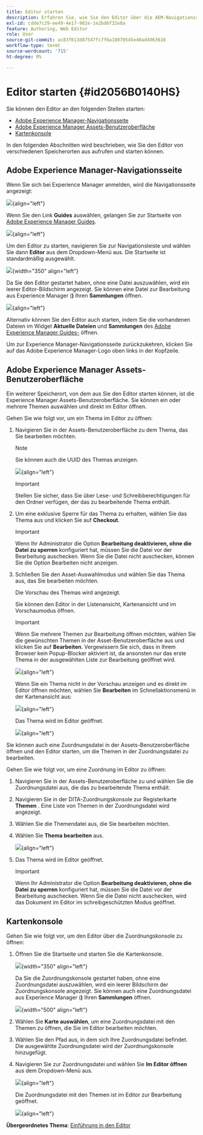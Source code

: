 ```yaml
---
title: Editor starten
description: Erfahren Sie, wie Sie den Editor über die AEM-Navigationsseite, die AEM Assets-Benutzeroberfläche und die Zuordnungskonsole in Adobe Experience Manager Guides starten.
exl-id: cdde7c29-ee49-4e17-902e-1e2bd6f32e8a
feature: Authoring, Web Editor
role: User
source-git-commit: ac83f613d87547fc7f6a18070545e40ad4963616
workflow-type: tm+mt
source-wordcount: '715'
ht-degree: 0%

---
```


# Editor starten {#id2056B0140HS}

Sie können den Editor an den folgenden Stellen starten:

- [Adobe Experience Manager-Navigationsseite](#adobe-experience-manager-navigation-page)
- [Adobe Experience Manager Assets-Benutzeroberfläche](#adobe-experience-manager-assets-ui)
- [Kartenkonsole](#map-console)

In den folgenden Abschnitten wird beschrieben, wie Sie den Editor von verschiedenen Speicherorten aus aufrufen und starten können.

## Adobe Experience Manager-Navigationsseite

Wenn Sie sich bei Experience Manager anmelden, wird die Navigationsseite angezeigt:

![](images/web-editor-from-navigation-page.png){align="left"}

Wenn Sie den Link **Guides** auswählen, gelangen Sie zur Startseite von [Adobe Experience Manager Guides](./intro-home-page.md).

![](images/aem-home-page.png){align="left"}

Um den Editor zu starten, navigieren Sie zur Navigationsleiste und wählen Sie dann **Editor** aus dem Dropdown-Menü aus. Die Startseite ist standardmäßig ausgewählt.

![](images/editor-home-page-dropdown.png){width="350" align="left"}

Da Sie den Editor gestartet haben, ohne eine Datei auszuwählen, wird ein leerer Editor-Bildschirm angezeigt. Sie können eine Datei zur Bearbeitung aus Experience Manager (**)** Ihren **Sammlungen** öffnen.

![](images/web-editor-launch-page.png){align="left"}

Alternativ können Sie den Editor auch starten, indem Sie die vorhandenen Dateien im Widget **Aktuelle Dateien** und **Sammlungen** des [Adobe Experience Manager Guides-](./intro-home-page.md) öffnen.


Um zur Experience Manager-Navigationsseite zurückzukehren, klicken Sie auf das Adobe Experience Manager-Logo oben links in der Kopfzeile.


## Adobe Experience Manager Assets-Benutzeroberfläche

Ein weiterer Speicherort, von dem aus Sie den Editor starten können, ist die Experience Manager Assets-Benutzeroberfläche. Sie können ein oder mehrere Themen auswählen und direkt im Editor öffnen.

Gehen Sie wie folgt vor, um ein Thema im Editor zu öffnen:

1. Navigieren Sie in der Assets-Benutzeroberfläche zu dem Thema, das Sie bearbeiten möchten.

   >[!NOTE]
   >
   > Sie können auch die UUID des Themas anzeigen.

   ![](images/assets_ui_with_uuid_cs.png){align="left"}

   >[!IMPORTANT]
   >
   > Stellen Sie sicher, dass Sie über Lese- und Schreibberechtigungen für den Ordner verfügen, der das zu bearbeitende Thema enthält.

1. Um eine exklusive Sperre für das Thema zu erhalten, wählen Sie das Thema aus und klicken Sie auf **Checkout**.

   >[!IMPORTANT]
   >
   > Wenn Ihr Administrator die Option **Bearbeitung deaktivieren, ohne die Datei zu sperren** konfiguriert hat, müssen Sie die Datei vor der Bearbeitung auschecken. Wenn Sie die Datei nicht auschecken, können Sie die Option Bearbeiten nicht anzeigen.

1. Schließen Sie den Asset-Auswahlmodus und wählen Sie das Thema aus, das Sie bearbeiten möchten.

   Die Vorschau des Themas wird angezeigt.

   Sie können den Editor in der Listenansicht, Kartenansicht und im Vorschaumodus öffnen.

   >[!IMPORTANT]
   >
   > Wenn Sie mehrere Themen zur Bearbeitung öffnen möchten, wählen Sie die gewünschten Themen in der Asset-Benutzeroberfläche aus und klicken Sie auf **Bearbeiten**. Vergewissern Sie sich, dass in Ihrem Browser kein Popup-Blocker aktiviert ist, da ansonsten nur das erste Thema in der ausgewählten Liste zur Bearbeitung geöffnet wird.

   ![](images/edit-from-preview_cs.png){align="left"}

   Wenn Sie ein Thema nicht in der Vorschau anzeigen und es direkt im Editor öffnen möchten, wählen Sie **Bearbeiten** im Schnellaktionsmenü in der Kartenansicht aus:

   ![](images/edit-topic-from-quick-action_cs.png){align="left"}

   Das Thema wird im Editor geöffnet.

   ![](images/edit-mode.png){align="left"}

Sie können auch eine Zuordnungsdatei in der Assets-Benutzeroberfläche öffnen und den Editor starten, um die Themen in der Zuordnungsdatei zu bearbeiten.

Gehen Sie wie folgt vor, um eine Zuordnung im Editor zu öffnen:

1. Navigieren Sie in der Assets-Benutzeroberfläche zu und wählen Sie die Zuordnungsdatei aus, die das zu bearbeitende Thema enthält.
1. Navigieren Sie in der DITA-Zuordnungskonsole zur Registerkarte **Themen** . Eine Liste von Themen in der Zuordnungsdatei wird angezeigt.
1. Wählen Sie die Themendatei aus, die Sie bearbeiten möchten.
1. Wählen Sie **Thema bearbeiten** aus.

   ![](images/edit-topics-map-console_cs.png){align="left"}

1. Das Thema wird im Editor geöffnet.

   >[!IMPORTANT]
   >
   > Wenn Ihr Administrator die Option **Bearbeitung deaktivieren, ohne die Datei zu sperren** konfiguriert hat, müssen Sie die Datei vor der Bearbeitung auschecken. Wenn Sie die Datei nicht auschecken, wird das Dokument im Editor im schreibgeschützten Modus geöffnet.

## Kartenkonsole

Gehen Sie wie folgt vor, um den Editor über die Zuordnungskonsole zu öffnen:

1. Öffnen Sie die Startseite und starten Sie die Kartenkonsole.

   ![](images/editor-map-console-dropdown.png){width="350" align="left"}

   Da Sie die Zuordnungskonsole gestartet haben, ohne eine Zuordnungsdatei auszuwählen, wird ein leerer Bildschirm der Zuordnungskonsole angezeigt. Sie können auch eine Zuordnungsdatei aus Experience Manager (**)** Ihren **Sammlungen** öffnen.

   ![](images/launch-map-console.png){width="500" align="left"}

1. Wählen Sie **Karte auswählen**, um eine Zuordnungsdatei mit den Themen zu öffnen, die Sie im Editor bearbeiten möchten.
1. Wählen Sie den Pfad aus, in dem sich Ihre Zuordnungsdatei befindet. Die ausgewählte Zuordnungsdatei wird der Zuordnungskonsole hinzugefügt.
1. Navigieren Sie zur Zuordnungsdatei und wählen Sie **Im Editor öffnen** aus dem Dropdown-Menü aus.

   ![](images/map-console-open-in-editor.png){align="left"}

   Die Zuordnungsdatei mit den Themen ist im Editor zur Bearbeitung geöffnet.

   ![](images/map-console-edit-topics.png){align="left"}






**Übergeordnetes Thema**: [Einführung in den Editor](web-editor.md)

